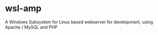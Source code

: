 # wsl-amp
A Windows Subsystem for Linux based webserver for development, using Apache / MySQL and PHP
